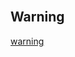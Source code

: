 <br>

## Warning

[warning](https://github.com/repatterning/warning)

<br>
<br>

<br>
<br>

<br>
<br>

<br>
<br>
